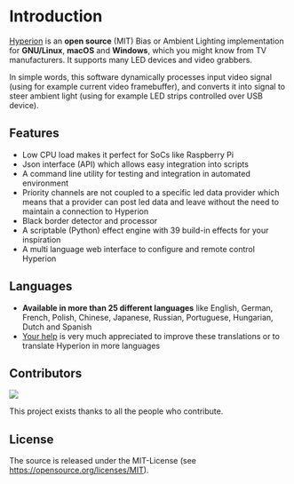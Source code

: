 # Introduction

[Hyperion](https://github.com/hyperion-project/hyperion.ng) is an **open source** (MIT) Bias or Ambient Lighting implementation for **GNU/Linux**, **macOS** and **Windows**, which you might know from TV manufacturers.
It supports many LED devices and video grabbers.

In simple words, this software dynamically processes input video signal (using for example current video framebuffer), and converts it into signal to steer ambient light (using for example LED strips controlled over USB device).

## Features

- Low CPU load makes it perfect for SoCs like Raspberry Pi
- Json interface (API) which allows easy integration into scripts
- A command line utility for testing and integration in automated environment
- Priority channels are not coupled to a specific led data provider which means that a provider can post led data and leave without the need to maintain a connection to Hyperion
- Black border detector and processor
- A scriptable (Python) effect engine with 39 build-in effects for your inspiration
- A multi language web interface to configure and remote control Hyperion

## Languages
- **Available in more than 25 different languages** like English, German, French, Polish, Chinese, Japanese, Russian, Portuguese, Hungarian, Dutch and Spanish
- [Your help](https://poeditor.com/join/project/Y4F6vHRFjA) is very much appreciated to improve these translations or to translate Hyperion in more languages

## Contributors

[![](https://contrib.rocks/image?repo=hyperion-project/hyperion.ng&columns=16)](https://github.com/hyperion-project/hyperion.ng/graphs/contributors)

This project exists thanks to all the people who contribute.

## License

The source is released under the MIT-License (see <https://opensource.org/licenses/MIT>).